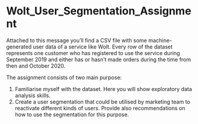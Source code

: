 # Wolt_User_Segmentation_Assignment
Attached to this message you’ll find a CSV file with some machine-generated user data of a service like Wolt. Every row of the dataset represents one customer who has registered to use the service during September 2019 and either has or hasn’t made orders during the time from then and October 2020.

The assignment consists of two main purpose:
1. Familiarise myself with the dataset. Here you will show exploratory data analysis skills.
2. Create a user segmentation that could be utilised by marketing team to reactivate different kinds of users. Provide also recommendations on how to use the segmentation for this purpose. 

